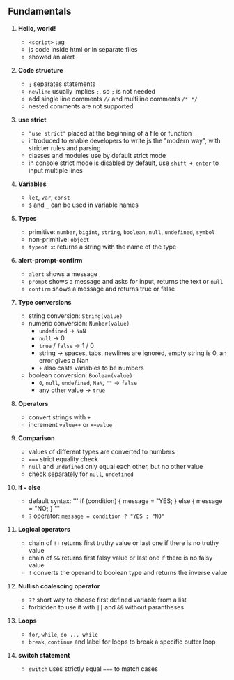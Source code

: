 ## Fundamentals
1. **Hello, world!**
    - `<script>` tag
    - js code inside html or in separate files
    - showed an alert
2. **Code structure**
    - `;` separates statements
    - `newline` usually implies `;`, so `;` is not needed
    - add single line comments `//` and multiline comments `/* */`
    - nested comments are not supported
3. **use strict**
    - `"use strict"` placed at the beginning of a file or function
    - introduced to enable developers to write js the "modern way", with stricter rules and parsing
    - classes and modules use by default strict mode
    - in console strict mode is disabled by default, use `shift + enter` to input multiple lines
4. **Variables**
    - `let`, `var`, `const`
    - `$` and `_` can be used in variable names
5. **Types**
    - primitive: `number`, `bigint`, `string`, `boolean`, `null`, `undefined`, `symbol`
    - non-primitive: `object`
    - `typeof x`: returns a string with the name of the type
6. **alert-prompt-confirm**
    - `alert` shows a message
    - `prompt` shows a message and asks for input, returns the text or `null`
    - `confirm` shows a message and returns true or false
7. **Type conversions**
    - string conversion: `String(value)`
    - numeric conversion: `Number(value)`
        - `undefined` -> `NaN`
        - `null` -> 0
        - `true` / `false` -> 1 / 0
        - string -> spaces, tabs, newlines are ignored, empty string is 0, an error gives a Nan
        - `+` also casts variables to be numbers
    - boolean conversion: `Boolean(value)`
        - `0`, `null`, `undefined`, `NaN`, `""` -> `false`
        - any other value -> `true`
8. **Operators**
    - convert strings with `+`
    - increment `value++` or `++value`
9. **Comparison**
    - values of different types are converted to numbers
    - `===` strict equality check
    - `null` and `undefined` only equal each other, but no other value
    - check separately for `null`, `undefined`
10. **if - else**
    - default syntax:
    '''
        if (condition) {
            message = "YES;
        } else {
            message = "NO;
        }
    '''
    - `?` operator: `message = condition ? "YES : "NO"`
11. **Logical operators**
    - chain of `!!` returns first truthy value or last one if there is no truthy value
    - chain of `&&` returns first falsy value or last one if there is no falsy value
    - `!` converts the operand to boolean type and returns the inverse value
12. **Nullish coalescing operator**
    - `??` short way to choose first defined variable from a list
    - forbidden to use it with `||` and `&&` without parantheses
13. **Loops**
    - `for`, `while`, `do ... while`
    - `break`, `continue` and label for loops to break a specific outter loop

14. **switch statement**
    - `switch` uses strictly equal `===` to match cases
